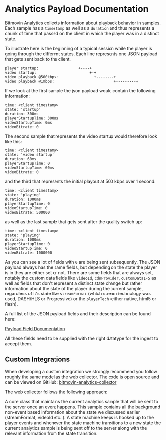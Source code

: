 # Analytics Payload Documentation

Bitmovin Analytics collects information about playback behavior in samples. Each sample has a `timestamp` as well as a `duration` and thus represents a chunk of time that passed on the client in which the player was in a distinct state.

To illustrate here is the beginning of a typical session while the player is going through the different states. Each line represents one JSON payload that gets sent back to the client.

```
player startup:                  +----+
video startup:                        +-+
video playback @500kbps:                +--------+
video playback @1mbps:                           +---------+
```

If we look at the first sample the json payload would contain the following information:

```
time: <client timestamp>
state: 'startup'
duration: 300ms
playerStartupTime: 300ms
videoStartupTime: 0ms
videoBitrate: 0
```

The second sample that represents the video startup would therefore look like this:

```
time: <client timestamp>
state: 'video startup'
duration: 60ms
playerStartupTime: 0
videoStartupTime: 60ms
videoBitrate: 0
```

and the third that represents the initial playout at 500 kbps over 1 second:

```
time: <client timestamp>
state: 'playing'
duration: 1000ms
playerStartupTime: 0
videoStartupTime: 0
videoBitrate: 500000
```

as well as the last sample that gets sent after the quality switch up:

```
time: <client timestamp>
state: 'playing'
duration: 1000ms
playerStartupTime: 0
videoStartupTime: 0
videoBitrate: 1000000
```

As you can see a lot of fields with `0` are being sent subsequently. The JSON payload always has the same fields, but depending on the state the player is in they are either set or not. There are some fields that are always set, notably the custom data fields like `videoId`, `cdnProvider`, `customData1-5` as well as fields that don't represent a distinct state change but rather information about the state of the player during the current sample, regardless of it's state like `streamFormat` (which stream technology was used, DASH/HLS or Progressive) or the `playerTech` (either native, html5 or flash).

A full list of the JSON payload fields and their description can be found here:

[Payload Field Documentation](https://docs.google.com/spreadsheets/d/1sSFGtKfOS-efQFDB6FFbNPYFXUnauHBqhyP5AFt4ZJA/edit?usp=sharing)

All these fields need to be supplied with the right datatype for the ingest to accept them.

## Custom Integrations

When developing a custom integration we strongly recommend you follow roughly the same model as the web collector. The code is open source and can be viewed on GitHub: [bitmovin-analytics-collector](https://github.com/bitmovin/bitmovin-analytics-collector)

The web collector follows the following approach:

A core class that maintains the current analytics sample that will be sent to the server once an event happens. This sample contains all the background non-event based information about the state we discussed earlier (streamFormat, videoId etc..). A state machine keeps is hooked up to the player events and whenever the state machine transitions to a new state the current analytics sample is being sent off to the server along with the relevant information from the state transition.